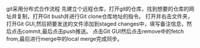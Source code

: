 git采用分布式合作流程
先建立个远程仓库，打开git的仓库，找到想要的仓库的网址并复制，打开Git bush并进行Git clone仓库地址的指令。
打开并右击文件夹，打开Git GUI,然后把要发送的文件添加到staged changes中，填写备注信息，然后点击commit,最后点击push推送。 
点击Git GUI然后点击remove中的fetch from,最后进行merge中的local merge完成同步。
